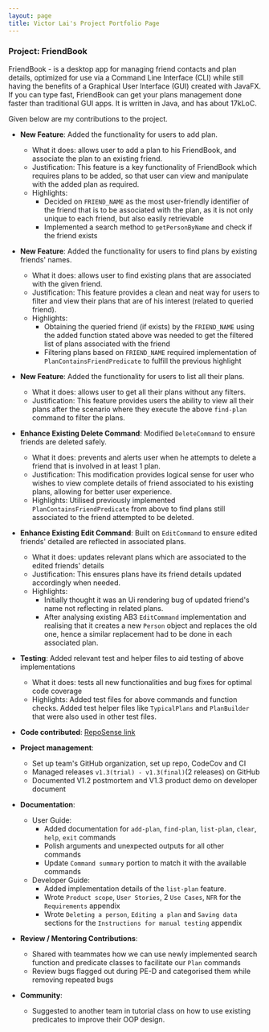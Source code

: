```yaml
---
layout: page
title: Victor Lai's Project Portfolio Page
---
```


### Project: FriendBook

FriendBook - is a desktop app for managing friend contacts and plan details,
optimized for use via a Command Line Interface (CLI) while still having the benefits of a Graphical User Interface (GUI) created with JavaFX.
If you can type fast, FriendBook can get your plans management done faster than traditional GUI apps.
It is written in Java, and has about 17kLoC.

Given below are my contributions to the project.

* **New Feature**: Added the functionality for users to add plan.
  * What it does: allows user to add a plan to his FriendBook, and associate the plan to an existing friend.
  * Justification: This feature is a key functionality of FriendBook which requires plans to be added, so that user can view and manipulate with
  the added plan as required.
  * Highlights:
    * Decided on `FRIEND_NAME` as the most user-friendly identifier of the friend that is to be associated with the plan, 
    as it is not only unique to each friend, but also easily retrievable
    * Implemented a search method to `getPersonByName` and check if the friend exists

* **New Feature**: Added the functionality for users to find plans by existing friends' names.
  * What it does: allows user to find existing plans that are associated with the given friend.
  * Justification: This feature provides a clean and neat way for users to filter and view their plans that are of his
  interest (related to queried friend).
  * Highlights:
    * Obtaining the queried friend (if exists) by the `FRIEND_NAME` using the added function stated above was
    needed to get the filtered list of plans associated with the friend
    * Filtering plans based on `FRIEND_NAME` required implementation of `PlanContainsFriendPredicate` to fulfill the previous highlight

* **New Feature**: Added the functionality for users to list all their plans.
  * What it does: allows user to get all their plans without any filters.
  * Justification: This feature provides users the ability to view all their plans after the scenario where they execute the above `find-plan` command to filter
  the plans.

* **Enhance Existing Delete Command**: Modified `DeleteCommand` to ensure friends are deleted safely.
  * What it does: prevents and alerts user when he attempts to delete a friend that is involved in at least 1 plan.
  * Justification: This modification provides logical sense for user who wishes to view complete details of friend associated to his existing
  plans, allowing for better user experience.
  * Highlights: Utilised previously implemented `PlanContainsFriendPredicate` from above to find plans still associated to the friend attempted to be deleted.

* **Enhance Existing Edit Command**: Built on `EditCommand` to ensure edited friends' detailed are reflected in associated plans.
  * What it does: updates relevant plans which are associated to the edited friends' details
  * Justification: This ensures plans have its friend details updated accordingly when needed.
  * Highlights:
    * Initially thought it was an Ui rendering bug of updated friend's name not reflecting in related plans.
    * After analysing existing AB3 `EditCommand` implementation and realising that it creates a new `Person` object and replaces the old one,
    hence a similar replacement had to be done in each associated plan.

* **Testing**: Added relevant test and helper files to aid testing of above implementations
  * What it does: tests all new functionalities and bug fixes for optimal code coverage
  * Highlights: Added test files for above commands and function checks. Added test helper files like `TypicalPlans` and `PlanBuilder` that were also used in other test files.

* **Code contributed**: [RepoSense link](https://nus-cs2103-ay2324s1.github.io/tp-dashboard/?search=&sort=groupTitle&sortWithin=title&timeframe=commit&mergegroup=&groupSelect=groupByRepos&breakdown=true&checkedFileTypes=docs~functional-code~test-code~other&since=2023-09-22&tabOpen=true&tabType=authorship&tabAuthor=victorlaiyeeteng&tabRepo=AY2324S1-CS2103T-W16-4%2Ftp%5Bmaster%5D&authorshipIsMergeGroup=false&authorshipFileTypes=docs~functional-code~test-code~other&authorshipIsBinaryFileTypeChecked=false&authorshipIsIgnoredFilesChecked=false)

* **Project management**:
  * Set up team's GitHub organization, set up repo, CodeCov and CI
  * Managed releases `v1.3(trial) - v1.3(final)`(2 releases) on GitHub
  * Documented V1.2 postmortem and V1.3 product demo on developer document

* **Documentation**:
  * User Guide:
    * Added documentation for `add-plan`, `find-plan`, `list-plan`, `clear`, `help`, `exit` commands
    * Polish arguments and unexpected outputs for all other commands
    * Update `Command summary` portion to match it with the available commands
  * Developer Guide:
    * Added implementation details of the `list-plan` feature.
    * Wrote `Product scope`, `User Stories`, 2 `Use Cases`, `NFR` for the `Requirements` appendix
    * Wrote `Deleting a person`, `Editing a plan` and `Saving data` sections for the `Instructions for manual testing` appendix

* **Review / Mentoring Contributions**:
  * Shared with teammates how we can use newly implemented search function and predicate classes to facilitate our `Plan` commands
  * Review bugs flagged out during PE-D and categorised them while removing repeated bugs

* **Community**:
  * Suggested to another team in tutorial class on how to use existing predicates to improve their OOP design.
